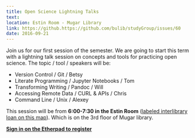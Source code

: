 ```yaml
---
title: Open Science Lightning Talks
text: 
location: Estin Room - Mugar Library
link: https://github.https://github.com/bulib/studyGroup/issues/60
date: 2016-09-21
---
```

 
Join us for our first session of the semester. We are going to start this term with a lightning talk session on concepts and tools for practicing open science. The topic / tool / speakers will be: 

+ Version Control / Git / Betsy
+ Literate Programming / Jupyter Notebooks / Tom
+ Transforming Writing / Pandoc / Will
+ Accessing Remote Data / CURL & APIs / Chris
+ Command Line / Unix / Alexey 

This session will be from **6:00-7:30 in the Estin Room** ([labeled interlibrary loan on this map](http://study.bu.edu/img/BU_lib_floorplans_mugar_fin5-03.png)). Which is on the 3rd floor of Mugar library. 

**[Sign in on the Etherpad to register](https://public.etherpad-mozilla.org/p/BU-Open-Science-Lightning-Talks)**